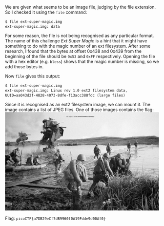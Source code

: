 We are given what seems to be an image file, judging by the file extension. So I checked it using the `file` command:
```console
$ file ext-super-magic.img 
ext-super-magic.img: data
```
For some reason, the file is not being recognised as any particular format.
The name of this challenge _Ext Super Magic_ is a hint that it might have something to do with the magic number of an ext filesystem.
After some research, I found that the bytes at offset 0x438 and 0x439 from the beginning of the file should be `0x53` and `0xFF` respectively.
Opening the file with a hex editor (e.g. `bless`) shows that the magic number is missing, so we add those bytes in.

Now `file` gives this output:
```console
$ file ext-super-magic.img 
ext-super-magic.img: Linux rev 1.0 ext2 filesystem data, UUID=aa043d2f-4828-4073-8dfe-f13acc388fdc (large files)
``` 
Since it is recognised as an ext2 filesystem image, we can mount it. The image contains a list of JPEG files.
One of those images contains the flag:
![flag](images/flag.jpg)

Flag: `picoCTF{a7DB29eCf7dB9960f0A19Fdde9d00Af0}`
